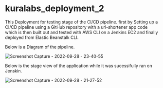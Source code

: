 # kuralabs_deployment_2

This Deployment for testing stage of the CI/CD pipeline. first by Setting up a CI/CD pipeline using a GitHub repository with a url-shortener app code which is then built out and tested with AWS CLI on a Jenkins EC2 and finally deployed from Elastic Beanstalk CLI. 

Below is a Diagram of the pipeline.

![Screenshot Capture - 2022-09-28 - 23-40-55](https://user-images.githubusercontent.com/108818957/192933530-9b1e04eb-8ee2-410f-ab73-99a34978d780.png)

Below is the stage view of the application while it was sucessifully ran on Jenskin.

![Screenshot Capture - 2022-09-28 - 21-27-52](https://user-images.githubusercontent.com/108818957/192934007-9fc57af4-340d-41c7-9c56-a15e89b0cc08.png)
